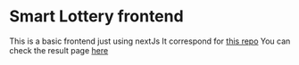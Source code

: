 # Smart Lottery frontend

This is a basic frontend just using nextJs
It correspond for [this repo](https://github.com/maikelordaz/Hardhat-Loterry)
You can check the result page [here](https://62e5f6086768260afc4bd0f4--strong-brigadeiros-57ad21.netlify.app/)
